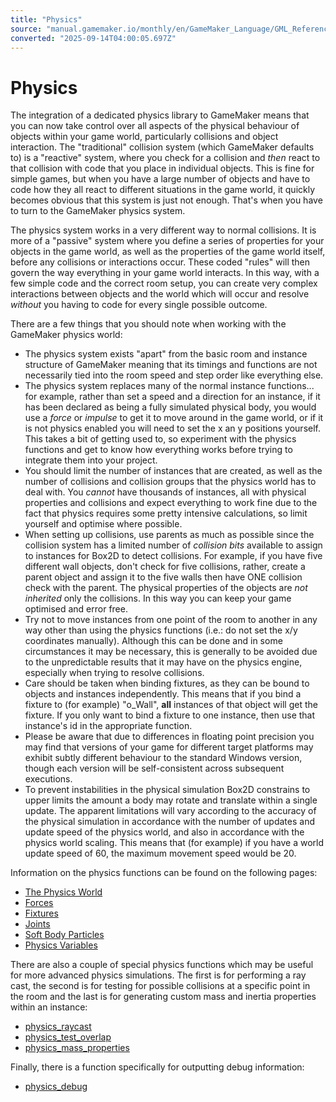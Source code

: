 ```yaml
---
title: "Physics"
source: "manual.gamemaker.io/monthly/en/GameMaker_Language/GML_Reference/Physics/Physics.htm"
converted: "2025-09-14T04:00:05.697Z"
---
```


# Physics

The integration of a dedicated physics library to GameMaker means that you can now take control over all aspects of the physical behaviour of objects within your game world, particularly collisions and object interaction. The "traditional" collision system (which GameMaker defaults to) is a "reactive" system, where you check for a collision and _then_ react to that collision with code that you place in individual objects. This is fine for simple games, but when you have a large number of objects and have to code how they all react to different situations in the game world, it quickly becomes obvious that this system is just not enough. That's when you have to turn to the GameMaker physics system.

The physics system works in a very different way to normal collisions. It is more of a "passive" system where you define a series of properties for your objects in the game world, as well as the properties of the game world itself, before any collisions or interactions occur. These coded "rules" will then govern the way everything in your game world interacts. In this way, with a few simple code and the correct room setup, you can create very complex interactions between objects and the world which will occur and resolve _without_ you having to code for every single possible outcome.

There are a few things that you should note when working with the GameMaker physics world:

-   The physics system exists "apart" from the basic room and instance structure of GameMaker meaning that its timings and functions are not necessarily tied into the room speed and step order like everything else.
-   The physics system replaces many of the normal instance functions... for example, rather than set a speed and a direction for an instance, if it has been declared as being a fully simulated physical body, you would use a _force_ or _impulse_ to get it to move around in the game world, or if it is not physics enabled you will need to set the x an y positions yourself. This takes a bit of getting used to, so experiment with the physics functions and get to know how everything works before trying to integrate them into your project.
-   You should limit the number of instances that are created, as well as the number of collisions and collision groups that the physics world has to deal with. You _cannot_ have thousands of instances, all with physical properties and collisions and expect everything to work fine due to the fact that physics requires some pretty intensive calculations, so limit yourself and optimise where possible.
-   When setting up collisions, use parents as much as possible since the collision system has a limited number of _collision bits_ available to assign to instances for Box2D to detect collisions. For example, if you have five different wall objects, don't check for five collisions, rather, create a parent object and assign it to the five walls then have ONE collision check with the parent. The physical properties of the objects are _not inherited_ only the collisions. In this way you can keep your game optimised and error free.
-   Try not to move instances from one point of the room to another in any way other than using the physics functions (i.e.: do not set the x/y coordinates manually). Although this can be done and in some circumstances it may be necessary, this is generally to be avoided due to the unpredictable results that it may have on the physics engine, especially when trying to resolve collisions.
-   Care should be taken when binding fixtures, as they can be bound to objects and instances independently. This means that if you bind a fixture to (for example) "o\_Wall", **all** instances of that object will get the fixture. If you only want to bind a fixture to one instance, then use that instance's id in the appropriate function.
-   Please be aware that due to differences in floating point precision you may find that versions of your game for different target platforms may exhibit subtly different behaviour to the standard Windows version, though each version will be self-consistent across subsequent executions.
-   To prevent instabilities in the physical simulation Box2D constrains to upper limits the amount a body may rotate and translate within a single update. The apparent limitations will vary according to the accuracy of the physical simulation in accordance with the number of updates and update speed of the physics world, and also in accordance with the physics world scaling. This means that (for example) if you have a world update speed of 60, the maximum movement speed would be 20.

Information on the physics functions can be found on the following pages:

-   [The Physics World](The_Physics_World/The_Physics_World.md)
-   [Forces](Forces/Forces.md)
-   [Fixtures](Fixtures/Fixtures.md)
-   [Joints](Joints/Joints.md)
-   [Soft Body Particles](Soft_Body_Particles/Soft_Body_Particles.md)
-   [Physics Variables](Physics_Variables/Physics_Variables.md)

There are also a couple of special physics functions which may be useful for more advanced physics simulations. The first is for performing a ray cast, the second is for testing for possible collisions at a specific point in the room and the last is for generating custom mass and inertia properties within an instance:

-   [physics\_raycast](physics_raycast.md)
-   [physics\_test\_overlap](physics_test_overlap.md)
-   [physics\_mass\_properties](physics_mass_properties.md)

Finally, there is a function specifically for outputting debug information:

-   [physics\_debug](physics_debug.md)